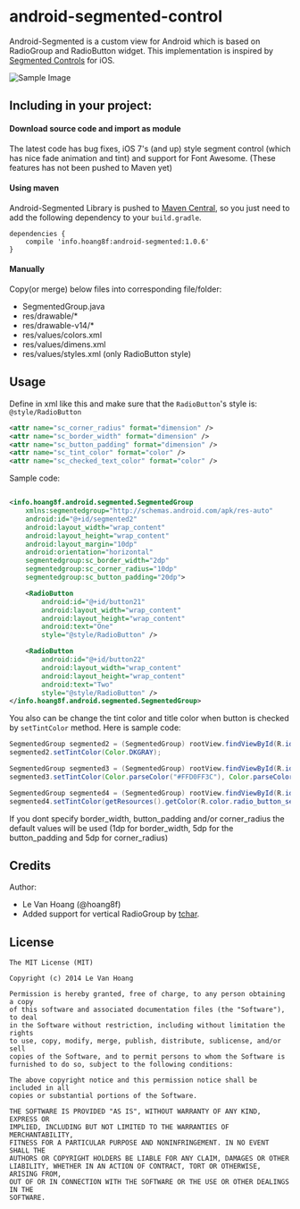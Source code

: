 android-segmented-control
=========================
Android-Segmented is a custom view for Android which is based on RadioGroup and RadioButton widget.
This implementation is inspired by [Segmented Controls](https://developer.apple.com/library/ios/documentation/userexperience/conceptual/UIKitUICatalog/UISegmentedControl.html) for iOS.


![Sample Image](https://raw.githubusercontent.com/hoang8f/android-segmented-control/master/screenshot/screenshot3.png)

## Including in your project:

#### Download source code and import as module
The latest code has bug fixes, iOS 7's (and up) style segment control (which has nice fade animation and tint) and support for Font Awesome.
(These features has not been pushed to Maven yet)

#### Using maven
Android-Segmented Library is pushed to [Maven Central](http://search.maven.org/#search%7Cga%7C1%7Ca%3A%22android-segmented%22), so you just need to add the following dependency to your `build.gradle`.

    dependencies {
        compile 'info.hoang8f:android-segmented:1.0.6'
    }

#### Manually
Copy(or merge) below files into corresponding file/folder:
  + SegmentedGroup.java
  + res/drawable/*
  + res/drawable-v14/*
  + res/values/colors.xml
  + res/values/dimens.xml
  + res/values/styles.xml (only RadioButton style)

Usage
-----
Define in xml like this and make sure that the `RadioButton`'s style is: `@style/RadioButton`

```xml
<attr name="sc_corner_radius" format="dimension" />
<attr name="sc_border_width" format="dimension" />
<attr name="sc_button_padding" format="dimension" />
<attr name="sc_tint_color" format="color" />
<attr name="sc_checked_text_color" format="color" />
```

Sample code:
```xml

<info.hoang8f.android.segmented.SegmentedGroup
    xmlns:segmentedgroup="http://schemas.android.com/apk/res-auto"
    android:id="@+id/segmented2"
    android:layout_width="wrap_content"
    android:layout_height="wrap_content"
    android:layout_margin="10dp"
    android:orientation="horizontal"
    segmentedgroup:sc_border_width="2dp"
    segmentedgroup:sc_corner_radius="10dp"
    segmentedgroup:sc_button_padding="20dp">

    <RadioButton
        android:id="@+id/button21"
        android:layout_width="wrap_content"
        android:layout_height="wrap_content"
        android:text="One"
        style="@style/RadioButton" />

    <RadioButton
        android:id="@+id/button22"
        android:layout_width="wrap_content"
        android:layout_height="wrap_content"
        android:text="Two"
        style="@style/RadioButton" />
</info.hoang8f.android.segmented.SegmentedGroup>
```

You also can be change the tint color and title color when button is checked by `setTintColor` method.
Here is sample code:

```java
SegmentedGroup segmented2 = (SegmentedGroup) rootView.findViewById(R.id.segmented2);
segmented2.setTintColor(Color.DKGRAY);

SegmentedGroup segmented3 = (SegmentedGroup) rootView.findViewById(R.id.segmented3);
segmented3.setTintColor(Color.parseColor("#FFD0FF3C"), Color.parseColor("#FF7B07B2"));

SegmentedGroup segmented4 = (SegmentedGroup) rootView.findViewById(R.id.segmented4);
segmented4.setTintColor(getResources().getColor(R.color.radio_button_selected_color));
```
If you dont specify border_width, button_padding and/or corner_radius the default values will be used (1dp for border_width, 5dp for the button_padding and 5dp for corner_radius)

Credits
-------
Author: 
* Le Van Hoang (@hoang8f)
* Added support for vertical RadioGroup by [tchar](https://github.com/tchar).

License
-------
    The MIT License (MIT)
    
    Copyright (c) 2014 Le Van Hoang
    
    Permission is hereby granted, free of charge, to any person obtaining a copy
    of this software and associated documentation files (the "Software"), to deal
    in the Software without restriction, including without limitation the rights
    to use, copy, modify, merge, publish, distribute, sublicense, and/or sell
    copies of the Software, and to permit persons to whom the Software is
    furnished to do so, subject to the following conditions:
    
    The above copyright notice and this permission notice shall be included in all
    copies or substantial portions of the Software.
    
    THE SOFTWARE IS PROVIDED "AS IS", WITHOUT WARRANTY OF ANY KIND, EXPRESS OR
    IMPLIED, INCLUDING BUT NOT LIMITED TO THE WARRANTIES OF MERCHANTABILITY,
    FITNESS FOR A PARTICULAR PURPOSE AND NONINFRINGEMENT. IN NO EVENT SHALL THE
    AUTHORS OR COPYRIGHT HOLDERS BE LIABLE FOR ANY CLAIM, DAMAGES OR OTHER
    LIABILITY, WHETHER IN AN ACTION OF CONTRACT, TORT OR OTHERWISE, ARISING FROM,
    OUT OF OR IN CONNECTION WITH THE SOFTWARE OR THE USE OR OTHER DEALINGS IN THE
    SOFTWARE.

